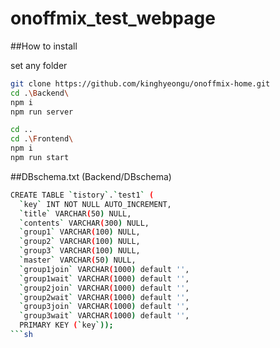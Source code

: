# onoffmix_test_webpage

##How to install

set any folder
```sh
git clone https://github.com/kinghyeongu/onoffmix-home.git
cd .\Backend\
npm i
npm run server
```

```sh
cd ..
cd .\Frontend\
npm i
npm run start
```

##DBschema.txt (Backend/DBschema)
```sh
CREATE TABLE `tistory`.`test1` (
  `key` INT NOT NULL AUTO_INCREMENT,
  `title` VARCHAR(50) NULL,
  `contents` VARCHAR(300) NULL,
  `group1` VARCHAR(100) NULL,
  `group2` VARCHAR(100) NULL,  
  `group3` VARCHAR(100) NULL,  
  `master` VARCHAR(50) NULL,
  `group1join` VARCHAR(1000) default '',
  `group1wait` VARCHAR(1000) default '',
  `group2join` VARCHAR(1000) default '',
  `group2wait` VARCHAR(1000) default '',
  `group3join` VARCHAR(1000) default '',
  `group3wait` VARCHAR(1000) default '',
  PRIMARY KEY (`key`));
```sh
